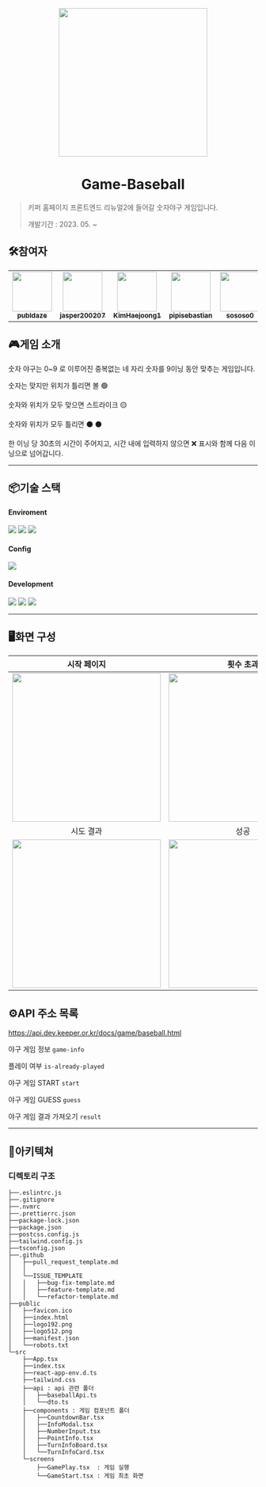 <div align="center">
<img src="https://keeper.or.kr/static/media/keeper_logo.95fc99d7fb9d9db8b162.png" width="300" alt=""/>
</div>

# <div align="center">Game-Baseball</div>

>
> 키퍼 홈페이지 프론트엔드 리뉴얼2에 들어갈 숫자야구 게임입니다.
> 
> 개발기간 : 2023. 05. ~ 
> 

## 🛠️참여자

<table>
<tr>
<td align="center">
<a href="https://github.com/publdaze">
<img src="https://avatars.githubusercontent.com/u/78250089?v=4" width="80" alt=""/>
<br />
<sub><b>publdaze</b></sub>
</a>
<br />
</td>
<td align="center">
<a href="https://github.com/jasper200207">
<img src="https://avatars.githubusercontent.com/u/51306225?v=4" width="80" alt=""/>
<br />
<sub><b>jasper200207</b></sub>
</a>
<br />
</td>
<td align="center">
<a href="https://github.com/KimHaejoong1">
<img src="https://avatars.githubusercontent.com/u/128127416?v=4" width="80" alt=""/>
<br />
<sub><b>KimHaejoong1</b></sub>
</a>
<br />
</td>
<td align="center">
<a href="https://github.com/pipisebastian">
<img src="https://avatars.githubusercontent.com/u/81643702?v=4" width="80" alt=""/>
<br />
<sub><b>pipisebastian</b></sub>
</a>
<br />
</td>
<td align="center">
<a href="https://github.com/sososo0">
<img src="https://avatars.githubusercontent.com/u/94467302?v=4" width="80" alt=""/>
<br />
<sub><b>sososo0</b></sub>
</a>
<br />
</td>
<td align="center">
<a href="https://github.com/wns1826">
<img src="https://avatars.githubusercontent.com/u/14329410?v=4" width="80" alt=""/>
<br />
<sub><b>wns1826</b></sub>
</a>
<br />
</td>
</tr>
</table>

## 🎮게임 소개

숫자 야구는 0~9 로 이루어진 중복없는 네 자리 숫자를 9이닝 동안 맞추는 게임입니다.

숫자는 맞지만 위치가 틀리면 볼 🟢

숫자와 위치가 모두 맞으면 스트라이크 🟡

숫자와 위치가 모두 틀리면 ⚫️ ⚫️

한 이닝 당 30초의 시간이 주어지고, 시간 내에 입력하지 않으면 ❌ 표시와 함께 다음 이닝으로 넘어갑니다.

---

## 📦기술 스택

#### Enviroment

<img src="https://img.shields.io/badge/visual_studio_code-007ACC?style=for-the-badge&logo=visualstudiocode&logoColor=white"> <img src="https://img.shields.io/badge/git-F05032?style=for-the-badge&logo=git&logoColor=white"> <img src="https://img.shields.io/badge/github-181717?style=for-the-badge&logo=github&logoColor=white">

#### Config

<img src="https://img.shields.io/badge/npm-CB3837?style=for-the-badge&logo=npm&logoColor=white">

#### Development

<img src="https://img.shields.io/badge/typescript-3178C6?style=for-the-badge&logo=typescript&logoColor=white"> <img src="https://img.shields.io/badge/react-61DAFB?style=for-the-badge&logo=react&logoColor=white"> <img src="https://img.shields.io/badge/tailwindcss-06B6D4?style=for-the-badge&logo=tailwindcss&logoColor=white">

---

## 🖥️화면 구성


| 시작 페이지 | 횟수 초과 | 게임 페이지 | 
| --- | --- | --- |
| <img src="https://user-images.githubusercontent.com/128127416/243159251-4846a350-0b10-4c86-b688-03138a83f54d.png" width="300"> |  <img src="https://user-images.githubusercontent.com/81643702/256970360-892864ac-f313-4031-b143-b475a1e54eae.png" width="300"> | <img src="https://i.ibb.co/C8mj5jQ/2023-07-29-182535.png" width="300"> |
| <div align="center">시도 결과</div> | <div align="center">성공</div> | <div align="center">실패</div> |
| <img src="https://i.ibb.co/s3t0CMB/2023-07-29-182709.png" width="300">| <img src="https://i.ibb.co/mNjHM4g/2023-07-29-181216.png" width="300"> | <img src="https://i.ibb.co/6BNnLK3/2023-07-29-181419.png" width="300"> |

## ⚙️API 주소 목록

https://api.dev.keeper.or.kr/docs/game/baseball.html

야구 게임 정보 `game-info`

플레이 여부 `is-already-played`

야구 게임 START `start`

야구 게임 GUESS `guess`

야구 게임 결과 가져오기 `result`

---

## 📂아키텍쳐

### 디렉토리 구조
```
├──.eslintrc.js
├──.gitignore
├──.nvmrc
├──.prettierrc.json
├──package-lock.json
├──package.json
├──postcss.config.js
├──tailwind.config.js
├──tsconfig.json
├──.github
│   ├──pull_request_template.md
│   │ 
│   └──ISSUE_TEMPLATE
│   │   ├──bug-fix-template.md
│   │   ├──feature-template.md
│   │   └──refactor-template.md
├──public
│   ├──favicon.ico
│   ├──index.html
│   ├──logo192.png
│   ├──logo512.png
│   ├──manifest.json
│   └──robots.txt
└─src
    ├──App.tsx
    ├──index.tsx
    ├──react-app-env.d.ts
    ├──tailwind.css
    ├──api : api 관련 폴더
    │   ├──baseballApi.ts
    │   └──dto.ts
    ├──components : 게임 컴포넌트 폴더
    │   ├──CountdownBar.tsx 
    │   ├──InfoModal.tsx
    │   ├──NumberInput.tsx
    │   ├──PointInfo.tsx
    │   ├──TurnInfoBoard.tsx
    │   └──TurnInfoCard.tsx
    └─screens
        ├──GamePlay.tsx  : 게임 실행
        └──GameStart.tsx : 게임 최초 화면
```
